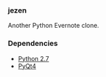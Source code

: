 ### jezen ###
Another Python Evernote clone.

### Dependencies ###
* [Python 2.7](https://www.python.org/)
* [PyQt4](http://www.riverbankcomputing.com/software/pyqt/intro)
